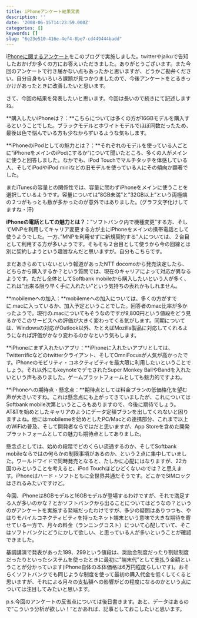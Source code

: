 ```yaml
---
title: iPhoneアンケート結果発表
description: ''
date: '2008-06-15T14:23:59.000Z'
categories: []
keywords: []
slug: "6e23e510-416e-4ef4-8be7-cd449444badd"
---
```

i[Phoneに関するアンケート](http://blog.qli.jp/2008/06/iphone-f402.html)をこのブログで実施しました。twitterやjaikuで告知したおかげか多くの方にお答えいただきました。ありがとうございます。また今回のアンケートで行き届かない点もあったかと思いますが、どうかご勘弁ください。自分自身もいろいろ課題が見つかりましたので、今後アンケートをとるきっかけがあったときに改善したいと思います。

さて、今回の結果を発表したいと思います。今回は長いので続きにて記述しますね。

**購入したいiPhoneは？：**こちらについては多くの方が16GBモデルを購入するということでした。ブラックモデルとホワイトモデルでほぼ同数だったため、最後は色で悩んでいる方も少なからずいるような気もします。

**iPhoneのiPodとしての魅力とは？：**それぞれのモデルを使っている人ごとに”iPhoneをメインのiPodにするか”について聞いたところ、多くの人がメインに使うと回答しました。なかでも、iPod Touchでマルチタッチを体感している人、そしてiPodやiPod miniなどの旧モデルを使っている人にその傾向か顕著でした。

またiTunesの容量との関係性では、容量に問わずiPhoneをメインに使うことを選択しているようです。容量については”8GB未満”と”32GB以上”という両極端の２つがもっとも数が多かったのが意外ではありました。(グラフ文字化けしてますね・汗)

**iPhoneの電話としての魅力とは？：**”ソフトバンク内で機種変更”する方、そしてMNPを利用してキャリア変更する方が主にiPhoneをメインの携帯電話として使うようでした。一方、”MNPを利用せずに新規契約する”人については、２台目として利用する方が多いようです。そもそも２台目として使うから今の回線とは別に契約しようという趣旨なんだと思いますが。自分もこちらです。

まだあきらめていないという報道があったNTT docomoから発売決定したら、どちらから購入するか？という質問では、現在のキャリアによって対応が異なるようです。ただし全体としてSoftbank mobileから購入したいという人が多く、これは”出来る限り早く手に入れたい”という気持ちの表れかもしれません。

**mobilemeへの加入：**mobilemeへの加入については、多くの方がすでに.macに入っているか、加入予定ということでした。回答者のmac比率が多かったようで。現行の.macについてもそうなのですが9,800円という値段をどう見るかでこのサービスへの評価が大きく変わってくる気がします。同期については、Windowsの対応がOutlook以外、たとえばMozilla製品に対応してくれるようになれば評価がかなり変わるのかなという気もします。

**iPhoneにまず入れたいアプリ：**iPhoneに入れたいアプリとしては、Twitterrificなどのtwitterクライアント、そしてOmniFocusが人気が高かったです。iPhoneのモビリティ・コネクティビティを最大限に利用したいということでしょう。それ以外にもkeynoteでデモされたSuper Monkey BallやBandを入れたいという声もありました。ゲームプラットフォームとしても魅力的ですよね。

**iPhoneへの期待点・懸念点：**期待点としては料金プランの低価格化を望む声が大きいですね。これは懸念点にも上がってきていましたが、これについてはSoftbank mobile次第というところもありますので、今後に期待でしょう。AT&Tを始めとしたキャリアのようにデータ定額プランを出してくれないと困りますよね。他にはmobilemeを始めとしたPC/Macとの連携部分、これまで以上のWiFiの普及、そして開発者ならではだと思いますが、App Storeを含めた開発プラットフォームとしての魅力も期待点としてありました。

懸念点としては、始めの段階でどのくらい流通するのか、そしてSoftbank mobileならではの何らかの制限事項があるのか、という２点に集中していました。ワールドワイドで同時発売となると、たしかに心配にはなりますが、22カ国のみということを考えると、iPod Touchほどひどくないのでは？と思えます。iPhoneはハード・ソフトともに全世界共通だそうです。どこかでSIMロックはされるみたいですけど。

今回、iPhoneは8GBモデルと16GBモデルが登場するわけですが、それで満足する人が多いのかな？とかソフトバンクから出ることについてはどうなの？というのがアンケートを実施する発端だったわけですが、多少の疑問はありつつも、やはりモバイルコネクティビティを持ったネット端末という意味で大きな期待を寄せている一方で、月々の料金（ランニングコスト）について心配していて、そこはソフトバンクにどうにかして欲しい、と思っている人が多いということが確認できました。

基調講演で発表があった$199、$299という値段は、奨励金制度だったり割賦制度だったりといったシステムを使ったときに最初に”端末代”として支払う金額ということが分かっています(iPhone自体の本体価格は6万円程度らしいです)。おそらくソフトバンクでも同じような制度を使って最初の購入代金を低くしてくると思いますが、それによる月々の支払額への影響がどの程度になるのかという点については注目してみたいと思います。

p.s.今回のアンケートの反省点については後日書きます。あと、データはあるので”こういう分析が欲しい！”とかあれば、記事としておこしたいと思います。